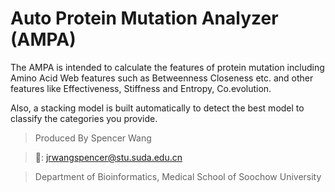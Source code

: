 # Auto Protein Mutation Analyzer (AMPA)
The AMPA is intended to calculate the features of protein mutation including Amino Acid Web features
such as Betweenness Closeness etc. and other features like Effectiveness, Stiffness and Entropy, Co.evolution.

Also, a stacking model is built automatically to detect the best model to classify the categories you provide.

> Produced By Spencer Wang

> 📧: jrwangspencer@stu.suda.edu.cn

> Department of Bioinformatics, Medical School of Soochow University
